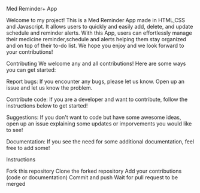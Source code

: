 Med Reminder+ App


Welcome to my project! This is a Med Reminder App made in HTML,CSS and Javascript. It allows users to quickly and easily add, delete, and update schedule and reminder alerts. With this App, users can effortlessly manage their medicine reminder,schedule and alerts helping them stay organized and on top of their to-do list. We hope you enjoy and we look forward to your contributions!

Contributing
We welcome any and all contributions! Here are some ways you can get started:

Report bugs: If you encounter any bugs, please let us know. Open up an issue and let us know the problem.

Contribute code: If you are a developer and want to contribute, follow the instructions below to get started!

Suggestions: If you don't want to code but have some awesome ideas, open up an issue explaining some updates or imporvements you would like to see!

Documentation: If you see the need for some additional documentation, feel free to add some!

Instructions

Fork this repository
Clone the forked repository
Add your contributions (code or documentation)
Commit and push
Wait for pull request to be merged
